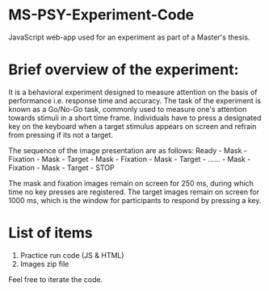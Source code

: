 # MS-PSY-Experiment-Code

JavaScript web-app used for an experiment as part of a Master's thesis.

# Brief overview of the experiment:

It is a behavioral experiment designed to measure attention on the basis of performance i.e. response time and accuracy. 
The task of the experiment is known as a Go/No-Go task, commonly used to measure one's attention towards stimuli in a short time frame.
Individuals have to press a designated key on the keyboard when a target stimulus appears on screen and refrain from pressing if its not a target.

The sequence of the image presentation are as follows:
Ready - Mask - Fixation - Mask - Target - Mask - Fixation - Mask - Target - ...... - Mask - Fixation - Mask - Target - STOP

The mask and fixation images remain on screen for 250 ms, during which time no key presses are registered.
The target images remain on screen for 1000 ms, which is the window for participants to respond by pressing a key.


# List of items
1. Practice run code (JS & HTML)
2. Images zip file

Feel free to iterate the code.
